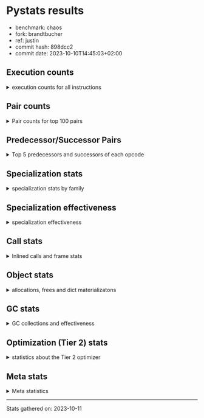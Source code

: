 
# Pystats results

- benchmark: chaos
- fork: brandtbucher
- ref: justin
- commit hash: 898dcc2
- commit date: 2023-10-10T14:45:03+02:00

## Execution counts

<details>
<summary> execution counts for all instructions </summary>

|Name | Count | Self | Cumulative | Miss ratio | 
|---|---:|---:|---:|---:|
| LOAD_FAST | 104,478,660 | 22.1% | 22.1% |  |
| LOAD_ATTR_INSTANCE_VALUE | 53,779,260 | 11.4% | 33.5% |  |
| LOAD_FAST_LOAD_FAST | 35,221,920 | 7.4% | 40.9% |  |
| BINARY_OP_MULTIPLY_FLOAT | 23,100,000 | 4.9% | 45.8% |  |
| STORE_FAST | 22,922,460 | 4.8% | 50.6% |  |
| LOAD_CONST | 21,311,880 | 4.5% | 55.1% |  |
| BINARY_OP_ADD_FLOAT | 15,000,120 | 3.2% | 58.3% |  |
| RESUME_CHECK | 14,400,240 | 3.0% | 61.3% |  |
| RETURN_VALUE | 14,100,120 | 3.0% | 64.3% |  |
| STORE_ATTR_INSTANCE_VALUE | 13,203,960 | 2.8% | 67.1% |  |
| BINARY_OP_SUBTRACT_INT | 12,905,760 | 2.7% | 69.8% |  |
| BINARY_SUBSCR_LIST_INT | 12,364,140 | 2.6% | 72.5% |  |
| BINARY_OP | 10,202,520 | 2.2% | 74.6% |  |
| BINARY_OP_ADD_INT | 9,827,760 | 2.1% | 76.7% |  |
| CALL_PY_EXACT_ARGS | 7,800,000 | 1.6% | 78.3% |  |
| LOAD_GLOBAL_MODULE | 7,042,180 | 1.5% | 79.8% |  |
| POP_JUMP_IF_FALSE | 6,794,280 | 1.4% | 81.3% |  |
| ENTER_EXECUTOR | 6,776,400 | 1.4% | 82.7% |  |
| LOAD_GLOBAL_BUILTIN | 6,306,420 | 1.3% | 84.0% |  |
| LOAD_ATTR_METHOD_WITH_VALUES | 6,000,060 | 1.3% | 85.3% |  |
| RETURN_CONST | 4,500,180 | 1.0% | 86.2% |  |
| POP_JUMP_IF_NOT_NONE | 4,500,000 | 1.0% | 87.2% |  |
| COMPARE_OP | 4,200,980 | 0.9% | 88.1% |  |
| EXIT_INIT_CHECK | 4,200,060 | 0.9% | 89.0% |  |
| CALL_ALLOC_AND_ENTER_INIT | 4,200,060 | 0.9% | 89.9% |  |
| STORE_SUBSCR_LIST_INT | 3,900,000 | 0.8% | 90.7% |  |
| BINARY_SUBSCR_TUPLE_INT | 3,900,000 | 0.8% | 91.5% |  |
| PUSH_NULL | 2,736,300 | 0.6% | 92.1% |  |
| GET_ITER | 2,700,120 | 0.6% | 92.7% |  |
| FOR_ITER_RANGE | 2,700,120 | 0.6% | 93.2% |  |
| CALL_BUILTIN_CLASS | 2,700,120 | 0.6% | 93.8% |  |
| COMPARE_OP_INT | 2,594,160 | 0.5% | 94.3% |  |
| CALL_LEN | 2,405,580 | 0.5% | 94.9% |  |
| CALL_BUILTIN_O | 2,293,980 | 0.5% | 95.3% |  |
| CALL | 2,100,920 | 0.4% | 95.8% |  |
| POP_JUMP_IF_TRUE | 2,100,060 | 0.4% | 96.2% |  |
| SWAP | 2,094,540 | 0.4% | 96.7% |  |
| BUILD_TUPLE | 1,800,120 | 0.4% | 97.1% |  |
| BINARY_OP_SUBTRACT_FLOAT | 1,800,060 | 0.4% | 97.4% |  |
| INTERPRETER_EXIT | 1,500,060 | 0.3% | 97.8% |  |
| LOAD_ATTR_MODULE | 1,342,120 | 0.3% | 98.0% |  |
| COMPARE_OP_FLOAT | 1,200,000 | 0.3% | 98.3% |  |
| POP_TOP | 1,194,660 | 0.3% | 98.5% |  |
| LOAD_ATTR | 600,300 | 0.1% | 98.7% |  |
| BUILD_LIST | 600,120 | 0.1% | 98.8% |  |
| LOAD_FAST_AND_CLEAR | 600,060 | 0.1% | 98.9% |  |
| LIST_APPEND | 600,060 | 0.1% | 99.0% |  |
| LOAD_ATTR_METHOD_NO_DICT | 600,000 | 0.1% | 99.2% |  |
| IS_OP | 600,000 | 0.1% | 99.3% |  |
| COPY | 600,000 | 0.1% | 99.4% |  |
| CALL_METHOD_DESCRIPTOR_NOARGS | 600,000 | 0.1% | 99.6% |  |
| TO_BOOL_BOOL | 300,120 | 0.1% | 99.6% |  |
| CALL_ISINSTANCE | 300,120 | 0.1% | 99.7% |  |
| UNPACK_SEQUENCE_TWO_TUPLE | 300,000 | 0.1% | 99.7% |  |
| UNARY_NEGATIVE | 300,000 | 0.1% | 99.8% |  |
| STORE_FAST_STORE_FAST | 300,000 | 0.1% | 99.9% |  |
| JUMP_FORWARD | 300,000 | 0.1% | 99.9% |  |
| CALL_PY_WITH_DEFAULTS | 300,000 | 0.1% | 100.0% |  |
| BINARY_SUBSCR | 5,620 | 0.0% | 100.0% |  |
| LOAD_DEREF | 180 | 0.0% | 100.0% |  |
| LOAD_GLOBAL | 140 | 0.0% | 100.0% |  |
| COPY_FREE_VARS | 120 | 0.0% | 100.0% |  |
| TO_BOOL_NONE | 60 | 0.0% | 100.0% |  |
| NOP | 60 | 0.0% | 100.0% |  |
| LOAD_SUPER_ATTR_METHOD | 60 | 0.0% | 100.0% |  |
| CALL_TYPE_1 | 60 | 0.0% | 100.0% |  |
| CALL_METHOD_DESCRIPTOR_FAST | 60 | 0.0% | 100.0% | 100.0% |
| CALL_FUNCTION_EX | 60 | 0.0% | 100.0% |  |
| TO_BOOL | 20 | 0.0% | 100.0% |  |


</details>

## Pair counts

<details>
<summary> Pair counts for top 100 pairs </summary>

|Pair | Count | Self | Cumulative | 
|---|---:|---:|---:|
| LOAD_FAST LOAD_ATTR_INSTANCE_VALUE | 49,051,420 | 10.4% | 10.4% |
| LOAD_ATTR_INSTANCE_VALUE LOAD_FAST | 31,267,980 | 6.6% | 17.0% |
| LOAD_FAST BINARY_OP_MULTIPLY_FLOAT | 21,600,000 | 4.6% | 21.5% |
| LOAD_FAST_LOAD_FAST STORE_ATTR_INSTANCE_VALUE | 12,600,180 | 2.7% | 24.2% |
| BINARY_OP_MULTIPLY_FLOAT BINARY_OP_ADD_FLOAT | 11,700,000 | 2.5% | 26.7% |
| BINARY_OP_MULTIPLY_FLOAT LOAD_FAST | 11,400,000 | 2.4% | 29.1% |
| STORE_FAST LOAD_FAST | 9,600,240 | 2.0% | 31.1% |
| BINARY_OP_ADD_FLOAT LOAD_FAST | 9,000,000 | 1.9% | 33.0% |
| STORE_ATTR_INSTANCE_VALUE LOAD_FAST_LOAD_FAST | 8,400,120 | 1.8% | 34.8% |
| STORE_FAST LOAD_FAST_LOAD_FAST | 8,294,160 | 1.8% | 36.5% |
| CALL_PY_EXACT_ARGS RESUME_CHECK | 7,800,000 | 1.6% | 38.2% |
| RESUME_CHECK LOAD_FAST | 7,500,060 | 1.6% | 39.8% |
| RETURN_VALUE STORE_FAST | 6,900,060 | 1.5% | 41.2% |
| LOAD_ATTR_INSTANCE_VALUE LOAD_CONST | 6,005,580 | 1.3% | 42.5% |
| LOAD_CONST BINARY_OP_ADD_INT | 5,700,000 | 1.2% | 43.7% |
| LOAD_FAST RETURN_VALUE | 5,633,580 | 1.2% | 44.9% |
| LOAD_FAST LOAD_CONST | 5,100,360 | 1.1% | 46.0% |
| LOAD_FAST_LOAD_FAST LOAD_CONST | 5,100,000 | 1.1% | 47.1% |
| LOAD_GLOBAL_BUILTIN LOAD_FAST | 4,805,820 | 1.0% | 48.1% |
| LOAD_CONST BINARY_OP_SUBTRACT_INT | 4,805,760 | 1.0% | 49.1% |
| LOAD_GLOBAL_MODULE LOAD_FAST | 4,800,060 | 1.0% | 50.1% |
| RESUME_CHECK LOAD_FAST_LOAD_FAST | 4,500,060 | 1.0% | 51.1% |
| LOAD_FAST POP_JUMP_IF_NOT_NONE | 4,500,000 | 1.0% | 52.0% |
| STORE_ATTR_INSTANCE_VALUE RETURN_CONST | 4,203,660 | 0.9% | 52.9% |
| RETURN_CONST EXIT_INIT_CHECK | 4,200,060 | 0.9% | 53.8% |
| EXIT_INIT_CHECK RETURN_VALUE | 4,200,060 | 0.9% | 54.7% |
| CALL_ALLOC_AND_ENTER_INIT RESUME_CHECK | 4,200,060 | 0.9% | 55.6% |
| BINARY_OP_SUBTRACT_INT BINARY_SUBSCR_LIST_INT | 4,200,000 | 0.9% | 56.4% |
| POP_JUMP_IF_FALSE LOAD_FAST | 4,167,720 | 0.9% | 57.3% |
| LOAD_FAST LOAD_ATTR_METHOD_WITH_VALUES | 3,900,060 | 0.8% | 58.2% |
| STORE_SUBSCR_LIST_INT ENTER_EXECUTOR | 3,900,000 | 0.8% | 59.0% |
| LOAD_CONST BINARY_SUBSCR_TUPLE_INT | 3,900,000 | 0.8% | 59.8% |
| BINARY_OP_ADD_FLOAT CALL_ALLOC_AND_ENTER_INIT | 3,900,000 | 0.8% | 60.6% |
| RETURN_VALUE LOAD_FAST_LOAD_FAST | 3,600,000 | 0.8% | 61.4% |
| POP_JUMP_IF_NOT_NONE LOAD_GLOBAL_MODULE | 3,600,000 | 0.8% | 62.1% |
| LOAD_FAST_LOAD_FAST STORE_SUBSCR_LIST_INT | 3,600,000 | 0.8% | 62.9% |
| BINARY_OP_ADD_INT LOAD_FAST | 3,600,000 | 0.8% | 63.7% |
| STORE_FAST LOAD_GLOBAL_BUILTIN | 3,300,040 | 0.7% | 64.4% |
| LOAD_ATTR_INSTANCE_VALUE BINARY_OP_SUBTRACT_INT | 3,300,000 | 0.7% | 65.1% |
| LOAD_CONST BINARY_OP | 3,000,120 | 0.6% | 65.7% |
| BINARY_OP_ADD_INT BINARY_SUBSCR_LIST_INT | 3,000,000 | 0.6% | 66.3% |
| BINARY_OP STORE_FAST | 3,000,000 | 0.6% | 67.0% |
| LOAD_FAST_LOAD_FAST LOAD_ATTR_INSTANCE_VALUE | 2,927,760 | 0.6% | 67.6% |
| FOR_ITER_RANGE STORE_FAST | 2,700,120 | 0.6% | 68.2% |
| CALL_BUILTIN_CLASS GET_ITER | 2,700,120 | 0.6% | 68.7% |
| BINARY_OP LOAD_FAST | 2,700,060 | 0.6% | 69.3% |
| LOAD_ATTR_METHOD_WITH_VALUES CALL_PY_EXACT_ARGS | 2,700,000 | 0.6% | 69.9% |
| BINARY_OP_SUBTRACT_INT LOAD_CONST | 2,700,000 | 0.6% | 70.4% |
| COMPARE_OP_INT POP_JUMP_IF_FALSE | 2,594,160 | 0.5% | 71.0% |
| PUSH_NULL LOAD_FAST | 2,436,060 | 0.5% | 71.5% |
| LOAD_ATTR_INSTANCE_VALUE CALL_LEN | 2,405,580 | 0.5% | 72.0% |
| LOAD_FAST_LOAD_FAST BINARY_OP_SUBTRACT_INT | 2,400,000 | 0.5% | 72.5% |
| LOAD_FAST BINARY_OP_SUBTRACT_INT | 2,400,000 | 0.5% | 73.0% |
| LOAD_ATTR_INSTANCE_VALUE BINARY_OP_ADD_INT | 2,400,000 | 0.5% | 73.5% |
| COMPARE_OP POP_JUMP_IF_FALSE | 2,400,000 | 0.5% | 74.0% |
| BINARY_SUBSCR_TUPLE_INT COMPARE_OP | 2,400,000 | 0.5% | 74.5% |
| BINARY_OP_SUBTRACT_INT STORE_FAST | 2,100,180 | 0.4% | 75.0% |
| RESUME_CHECK LOAD_GLOBAL_MODULE | 2,100,080 | 0.4% | 75.4% |
| GET_ITER FOR_ITER_RANGE | 2,100,060 | 0.4% | 75.9% |
| LOAD_FAST_LOAD_FAST BINARY_SUBSCR_LIST_INT | 2,100,000 | 0.4% | 76.3% |
| CALL_LEN LOAD_FAST | 2,100,000 | 0.4% | 76.8% |
| BINARY_SUBSCR_LIST_INT LOAD_FAST_LOAD_FAST | 2,100,000 | 0.4% | 77.2% |
| BINARY_SUBSCR_LIST_INT LOAD_ATTR_METHOD_WITH_VALUES | 2,100,000 | 0.4% | 77.7% |
| POP_JUMP_IF_FALSE LOAD_FAST_LOAD_FAST | 1,963,440 | 0.4% | 78.1% |
| ENTER_EXECUTOR ENTER_EXECUTOR | 1,841,340 | 0.4% | 78.5% |
| BINARY_OP BINARY_OP_ADD_FLOAT | 1,800,040 | 0.4% | 78.8% |
| LOAD_FAST_LOAD_FAST CALL_PY_EXACT_ARGS | 1,800,000 | 0.4% | 79.2% |
| LOAD_ATTR_METHOD_WITH_VALUES LOAD_FAST_LOAD_FAST | 1,800,000 | 0.4% | 79.6% |
| ENTER_EXECUTOR CALL_PY_EXACT_ARGS | 1,800,000 | 0.4% | 80.0% |
| COMPARE_OP POP_JUMP_IF_TRUE | 1,800,000 | 0.4% | 80.4% |
| BINARY_OP_ADD_INT CALL_BUILTIN_CLASS | 1,800,000 | 0.4% | 80.7% |
| LOAD_FAST_LOAD_FAST COMPARE_OP_INT | 1,693,980 | 0.4% | 81.1% |
| BUILD_TUPLE RETURN_VALUE | 1,505,580 | 0.3% | 81.4% |
| LOAD_FAST BINARY_OP | 1,500,080 | 0.3% | 81.7% |
| LOAD_ATTR_METHOD_WITH_VALUES LOAD_FAST | 1,500,060 | 0.3% | 82.1% |
| CACHE RESUME_CHECK | 1,500,060 | 0.3% | 82.4% |
| RETURN_VALUE INTERPRETER_EXIT | 1,500,000 | 0.3% | 82.7% |
| LOAD_FAST_LOAD_FAST BINARY_OP | 1,500,000 | 0.3% | 83.0% |
| LOAD_FAST CALL_PY_EXACT_ARGS | 1,500,000 | 0.3% | 83.3% |
| LOAD_ATTR_INSTANCE_VALUE LOAD_GLOBAL_BUILTIN | 1,500,000 | 0.3% | 83.6% |
| BINARY_SUBSCR_LIST_INT LOAD_FAST | 1,500,000 | 0.3% | 84.0% |
| BINARY_SUBSCR_LIST_INT BUILD_TUPLE | 1,500,000 | 0.3% | 84.3% |
| BINARY_OP LOAD_FAST_LOAD_FAST | 1,500,000 | 0.3% | 84.6% |
| LOAD_FAST CALL_BUILTIN_O | 1,393,980 | 0.3% | 84.9% |
| CALL_BUILTIN_O STORE_FAST | 1,393,980 | 0.3% | 85.2% |
| LOAD_GLOBAL_MODULE LOAD_ATTR_MODULE | 1,342,060 | 0.3% | 85.5% |
| LOAD_ATTR_MODULE PUSH_NULL | 1,342,060 | 0.3% | 85.7% |
| LOAD_FAST BINARY_SUBSCR_LIST_INT | 1,264,140 | 0.3% | 86.0% |
| CALL STORE_FAST | 1,200,060 | 0.3% | 86.3% |
| LOAD_ATTR_INSTANCE_VALUE BINARY_OP | 1,200,040 | 0.3% | 86.5% |
| POP_JUMP_IF_TRUE LOAD_FAST_LOAD_FAST | 1,200,000 | 0.3% | 86.8% |
| LOAD_FAST_LOAD_FAST LOAD_FAST | 1,200,000 | 0.3% | 87.0% |
| LOAD_FAST BINARY_OP_ADD_INT | 1,200,000 | 0.3% | 87.3% |
| LOAD_ATTR_INSTANCE_VALUE COMPARE_OP_FLOAT | 1,200,000 | 0.3% | 87.5% |
| LOAD_ATTR_INSTANCE_VALUE BINARY_OP_SUBTRACT_FLOAT | 1,200,000 | 0.3% | 87.8% |
| ENTER_EXECUTOR LOAD_ATTR_INSTANCE_VALUE | 1,200,000 | 0.3% | 88.0% |
| COMPARE_OP_FLOAT POP_JUMP_IF_FALSE | 1,200,000 | 0.3% | 88.3% |
| BINARY_SUBSCR_TUPLE_INT BINARY_SUBSCR_LIST_INT | 1,200,000 | 0.3% | 88.6% |
| BINARY_SUBSCR_LIST_INT STORE_FAST | 1,200,000 | 0.3% | 88.8% |
| BINARY_SUBSCR_LIST_INT COMPARE_OP | 1,200,000 | 0.3% | 89.1% |


</details>

## Predecessor/Successor Pairs

<details>
<summary> Top 5 predecessors and successors of each opcode </summary>

### CACHE

<details>
<summary> Successors and predecessors for CACHE </summary>

|Predecessors | Count | Percentage | 
|---|---:|---:|

|Successors | Count | Percentage | 
|---|---:|---:|
| RESUME_CHECK | 1,500,060 | 100.0% |


</details>

### BINARY_SUBSCR

<details>
<summary> Successors and predecessors for BINARY_SUBSCR </summary>

|Predecessors | Count | Percentage | 
|---|---:|---:|
| LOAD_CONST | 5,580 | 99.3% |
| BINARY_SUBSCR | 40 | 0.7% |

|Successors | Count | Percentage | 
|---|---:|---:|
| CALL | 5,580 | 99.3% |
| BINARY_SUBSCR | 40 | 0.7% |


</details>

### EXIT_INIT_CHECK

<details>
<summary> Successors and predecessors for EXIT_INIT_CHECK </summary>

|Predecessors | Count | Percentage | 
|---|---:|---:|
| RETURN_CONST | 4,200,060 | 100.0% |

|Successors | Count | Percentage | 
|---|---:|---:|
| RETURN_VALUE | 4,200,060 | 100.0% |


</details>

### GET_ITER

<details>
<summary> Successors and predecessors for GET_ITER </summary>

|Predecessors | Count | Percentage | 
|---|---:|---:|
| CALL_BUILTIN_CLASS | 2,700,120 | 100.0% |

|Successors | Count | Percentage | 
|---|---:|---:|
| FOR_ITER_RANGE | 2,100,060 | 77.8% |
| LOAD_FAST_AND_CLEAR | 600,060 | 22.2% |


</details>

### INTERPRETER_EXIT

<details>
<summary> Successors and predecessors for INTERPRETER_EXIT </summary>

|Predecessors | Count | Percentage | 
|---|---:|---:|
| RETURN_VALUE | 1,500,000 | 100.0% |
| RETURN_CONST | 60 | 0.0% |

|Successors | Count | Percentage | 
|---|---:|---:|


</details>

### NOP

<details>
<summary> Successors and predecessors for NOP </summary>

|Predecessors | Count | Percentage | 
|---|---:|---:|
| POP_TOP | 60 | 100.0% |

|Successors | Count | Percentage | 
|---|---:|---:|
| LOAD_DEREF | 60 | 100.0% |


</details>

### POP_TOP

<details>
<summary> Successors and predecessors for POP_TOP </summary>

|Predecessors | Count | Percentage | 
|---|---:|---:|
| STORE_FAST | 600,000 | 50.2% |
| RETURN_CONST | 300,060 | 25.1% |
| SWAP | 294,420 | 24.6% |
| CALL | 120 | 0.0% |
| CALL_METHOD_DESCRIPTOR_FAST | 60 | 0.0% |

|Successors | Count | Percentage | 
|---|---:|---:|
| LOAD_FAST | 900,060 | 75.3% |
| RETURN_VALUE | 294,420 | 24.6% |
| NOP | 60 | 0.0% |
| LOAD_CONST | 60 | 0.0% |
| LOAD_GLOBAL_BUILTIN | 40 | 0.0% |


</details>

### PUSH_NULL

<details>
<summary> Successors and predecessors for PUSH_NULL </summary>

|Predecessors | Count | Percentage | 
|---|---:|---:|
| LOAD_ATTR_MODULE | 1,342,060 | 49.0% |
| LOAD_FAST | 794,160 | 29.0% |
| BINARY_SUBSCR_LIST_INT | 600,000 | 21.9% |
| LOAD_DEREF | 60 | 0.0% |
| LOAD_ATTR | 20 | 0.0% |

|Successors | Count | Percentage | 
|---|---:|---:|
| LOAD_FAST | 2,436,060 | 89.0% |
| LOAD_GLOBAL_BUILTIN | 300,000 | 11.0% |
| CALL | 240 | 0.0% |


</details>

### RETURN_VALUE

<details>
<summary> Successors and predecessors for RETURN_VALUE </summary>

|Predecessors | Count | Percentage | 
|---|---:|---:|
| LOAD_FAST | 5,633,580 | 40.0% |
| EXIT_INIT_CHECK | 4,200,060 | 29.8% |
| BUILD_TUPLE | 1,505,580 | 10.7% |
| CALL_BUILTIN_O | 900,000 | 6.4% |
| RETURN_VALUE | 600,000 | 4.3% |

|Successors | Count | Percentage | 
|---|---:|---:|
| STORE_FAST | 6,900,060 | 48.9% |
| LOAD_FAST_LOAD_FAST | 3,600,000 | 25.5% |
| INTERPRETER_EXIT | 1,500,000 | 10.6% |
| RETURN_VALUE | 600,000 | 4.3% |
| BINARY_OP | 600,000 | 4.3% |


</details>

### TO_BOOL

<details>
<summary> Successors and predecessors for TO_BOOL </summary>

|Predecessors | Count | Percentage | 
|---|---:|---:|
| LOAD_FAST | 20 | 100.0% |

|Successors | Count | Percentage | 
|---|---:|---:|
| TO_BOOL_NONE | 20 | 100.0% |


</details>

### UNARY_NEGATIVE

<details>
<summary> Successors and predecessors for UNARY_NEGATIVE </summary>

|Predecessors | Count | Percentage | 
|---|---:|---:|
| LOAD_ATTR_INSTANCE_VALUE | 300,000 | 100.0% |

|Successors | Count | Percentage | 
|---|---:|---:|
| LOAD_FAST | 300,000 | 100.0% |


</details>

### BINARY_OP

<details>
<summary> Successors and predecessors for BINARY_OP </summary>

|Predecessors | Count | Percentage | 
|---|---:|---:|
| LOAD_CONST | 3,000,120 | 29.4% |
| LOAD_FAST | 1,500,080 | 14.7% |
| LOAD_FAST_LOAD_FAST | 1,500,000 | 14.7% |
| LOAD_ATTR_INSTANCE_VALUE | 1,200,040 | 11.8% |
| BINARY_OP_SUBTRACT_INT | 1,200,000 | 11.8% |

|Successors | Count | Percentage | 
|---|---:|---:|
| STORE_FAST | 3,000,000 | 29.4% |
| LOAD_FAST | 2,700,060 | 26.5% |
| BINARY_OP_ADD_FLOAT | 1,800,040 | 17.6% |
| LOAD_FAST_LOAD_FAST | 1,500,000 | 14.7% |
| BINARY_OP | 602,280 | 5.9% |


</details>

### BUILD_LIST

<details>
<summary> Successors and predecessors for BUILD_LIST </summary>

|Predecessors | Count | Percentage | 
|---|---:|---:|
| SWAP | 600,060 | 100.0% |
| LOAD_CONST | 60 | 0.0% |

|Successors | Count | Percentage | 
|---|---:|---:|
| SWAP | 600,060 | 100.0% |
| LOAD_FAST | 60 | 0.0% |


</details>

### BUILD_TUPLE

<details>
<summary> Successors and predecessors for BUILD_TUPLE </summary>

|Predecessors | Count | Percentage | 
|---|---:|---:|
| BINARY_SUBSCR_LIST_INT | 1,500,000 | 83.3% |
| RETURN_VALUE | 300,000 | 16.7% |
| LOAD_GLOBAL_BUILTIN | 120 | 0.0% |

|Successors | Count | Percentage | 
|---|---:|---:|
| RETURN_VALUE | 1,505,580 | 83.6% |
| SWAP | 294,420 | 16.4% |
| CALL_ISINSTANCE | 120 | 0.0% |


</details>

### CALL

<details>
<summary> Successors and predecessors for CALL </summary>

|Predecessors | Count | Percentage | 
|---|---:|---:|
| LOAD_FAST | 900,100 | 42.8% |
| LOAD_ATTR_INSTANCE_VALUE | 300,000 | 14.3% |
| BINARY_OP_ADD_INT | 300,000 | 14.3% |
| BINARY_OP_ADD_FLOAT | 300,000 | 14.3% |
| ENTER_EXECUTOR | 158,040 | 7.5% |

|Successors | Count | Percentage | 
|---|---:|---:|
| STORE_FAST | 1,200,060 | 57.1% |
| RESUME_CHECK | 600,000 | 28.6% |
| LOAD_CONST | 300,000 | 14.3% |
| CALL | 560 | 0.0% |
| POP_TOP | 120 | 0.0% |


</details>

### CALL_FUNCTION_EX

<details>
<summary> Successors and predecessors for CALL_FUNCTION_EX </summary>

|Predecessors | Count | Percentage | 
|---|---:|---:|
| LOAD_FAST | 60 | 100.0% |

|Successors | Count | Percentage | 
|---|---:|---:|
| COPY_FREE_VARS | 60 | 100.0% |


</details>

### COMPARE_OP

<details>
<summary> Successors and predecessors for COMPARE_OP </summary>

|Predecessors | Count | Percentage | 
|---|---:|---:|
| BINARY_SUBSCR_TUPLE_INT | 2,400,000 | 57.1% |
| BINARY_SUBSCR_LIST_INT | 1,200,000 | 28.6% |
| LOAD_CONST | 300,020 | 7.1% |
| LOAD_FAST | 300,000 | 7.1% |
| COMPARE_OP | 960 | 0.0% |

|Successors | Count | Percentage | 
|---|---:|---:|
| POP_JUMP_IF_FALSE | 2,400,000 | 57.1% |
| POP_JUMP_IF_TRUE | 1,800,000 | 42.8% |
| COMPARE_OP | 960 | 0.0% |
| COMPARE_OP_INT | 20 | 0.0% |


</details>

### COPY

<details>
<summary> Successors and predecessors for COPY </summary>

|Predecessors | Count | Percentage | 
|---|---:|---:|
| LOAD_FAST | 600,000 | 100.0% |

|Successors | Count | Percentage | 
|---|---:|---:|
| LOAD_ATTR_INSTANCE_VALUE | 600,000 | 100.0% |


</details>

### COPY_FREE_VARS

<details>
<summary> Successors and predecessors for COPY_FREE_VARS </summary>

|Predecessors | Count | Percentage | 
|---|---:|---:|
| CALL_FUNCTION_EX | 60 | 50.0% |
| CALL | 60 | 50.0% |

|Successors | Count | Percentage | 
|---|---:|---:|
| RESUME_CHECK | 120 | 100.0% |


</details>

### ENTER_EXECUTOR

<details>
<summary> Successors and predecessors for ENTER_EXECUTOR </summary>

|Predecessors | Count | Percentage | 
|---|---:|---:|
| STORE_SUBSCR_LIST_INT | 3,900,000 | 57.6% |
| ENTER_EXECUTOR | 1,841,340 | 27.2% |
| LIST_APPEND | 600,060 | 8.9% |
| STORE_FAST | 227,760 | 3.4% |
| POP_JUMP_IF_TRUE | 140,760 | 2.1% |

|Successors | Count | Percentage | 
|---|---:|---:|
| ENTER_EXECUTOR | 1,841,340 | 27.2% |
| CALL_PY_EXACT_ARGS | 1,800,000 | 26.6% |
| LOAD_ATTR_INSTANCE_VALUE | 1,200,000 | 17.7% |
| LOAD_FAST | 740,820 | 10.9% |
| STORE_FAST | 600,060 | 8.9% |


</details>

### IS_OP

<details>
<summary> Successors and predecessors for IS_OP </summary>

|Predecessors | Count | Percentage | 
|---|---:|---:|
| LOAD_GLOBAL_MODULE | 600,000 | 100.0% |

|Successors | Count | Percentage | 
|---|---:|---:|
| POP_JUMP_IF_FALSE | 600,000 | 100.0% |


</details>

### JUMP_FORWARD

<details>
<summary> Successors and predecessors for JUMP_FORWARD </summary>

|Predecessors | Count | Percentage | 
|---|---:|---:|
| STORE_ATTR_INSTANCE_VALUE | 300,000 | 100.0% |

|Successors | Count | Percentage | 
|---|---:|---:|
| LOAD_FAST | 300,000 | 100.0% |


</details>

### LIST_APPEND

<details>
<summary> Successors and predecessors for LIST_APPEND </summary>

|Predecessors | Count | Percentage | 
|---|---:|---:|
| BINARY_SUBSCR_LIST_INT | 600,000 | 100.0% |
| BINARY_OP | 60 | 0.0% |

|Successors | Count | Percentage | 
|---|---:|---:|
| ENTER_EXECUTOR | 600,060 | 100.0% |


</details>

### LOAD_ATTR

<details>
<summary> Successors and predecessors for LOAD_ATTR </summary>

|Predecessors | Count | Percentage | 
|---|---:|---:|
| LOAD_FAST | 600,080 | 100.0% |
| LOAD_ATTR | 140 | 0.0% |
| LOAD_GLOBAL_MODULE | 60 | 0.0% |
| LOAD_GLOBAL | 20 | 0.0% |

|Successors | Count | Percentage | 
|---|---:|---:|
| STORE_FAST | 600,000 | 100.0% |
| LOAD_ATTR | 140 | 0.0% |
| LOAD_ATTR_INSTANCE_VALUE | 80 | 0.0% |
| LOAD_ATTR_MODULE | 60 | 0.0% |
| PUSH_NULL | 20 | 0.0% |


</details>

### LOAD_CONST

<details>
<summary> Successors and predecessors for LOAD_CONST </summary>

|Predecessors | Count | Percentage | 
|---|---:|---:|
| LOAD_ATTR_INSTANCE_VALUE | 6,005,580 | 28.2% |
| LOAD_FAST | 5,100,360 | 23.9% |
| LOAD_FAST_LOAD_FAST | 5,100,000 | 23.9% |
| BINARY_OP_SUBTRACT_INT | 2,700,000 | 12.7% |
| LOAD_GLOBAL_BUILTIN | 600,060 | 2.8% |

|Successors | Count | Percentage | 
|---|---:|---:|
| BINARY_OP_ADD_INT | 5,700,000 | 26.7% |
| BINARY_OP_SUBTRACT_INT | 4,805,760 | 22.5% |
| BINARY_SUBSCR_TUPLE_INT | 3,900,000 | 18.3% |
| BINARY_OP | 3,000,120 | 14.1% |
| COMPARE_OP_INT | 600,160 | 2.8% |


</details>

### LOAD_DEREF

<details>
<summary> Successors and predecessors for LOAD_DEREF </summary>

|Predecessors | Count | Percentage | 
|---|---:|---:|
| STORE_FAST | 60 | 33.3% |
| NOP | 60 | 33.3% |
| LOAD_GLOBAL_BUILTIN | 60 | 33.3% |

|Successors | Count | Percentage | 
|---|---:|---:|
| STORE_FAST | 60 | 33.3% |
| PUSH_NULL | 60 | 33.3% |
| LOAD_FAST | 60 | 33.3% |


</details>

### LOAD_FAST

<details>
<summary> Successors and predecessors for LOAD_FAST </summary>

|Predecessors | Count | Percentage | 
|---|---:|---:|
| LOAD_ATTR_INSTANCE_VALUE | 31,267,980 | 29.9% |
| BINARY_OP_MULTIPLY_FLOAT | 11,400,000 | 10.9% |
| STORE_FAST | 9,600,240 | 9.2% |
| BINARY_OP_ADD_FLOAT | 9,000,000 | 8.6% |
| RESUME_CHECK | 7,500,060 | 7.2% |

|Successors | Count | Percentage | 
|---|---:|---:|
| LOAD_ATTR_INSTANCE_VALUE | 49,051,420 | 46.9% |
| BINARY_OP_MULTIPLY_FLOAT | 21,600,000 | 20.7% |
| RETURN_VALUE | 5,633,580 | 5.4% |
| LOAD_CONST | 5,100,360 | 4.9% |
| POP_JUMP_IF_NOT_NONE | 4,500,000 | 4.3% |


</details>

### LOAD_FAST_AND_CLEAR

<details>
<summary> Successors and predecessors for LOAD_FAST_AND_CLEAR </summary>

|Predecessors | Count | Percentage | 
|---|---:|---:|
| GET_ITER | 600,060 | 100.0% |

|Successors | Count | Percentage | 
|---|---:|---:|
| SWAP | 600,060 | 100.0% |


</details>

### LOAD_FAST_LOAD_FAST

<details>
<summary> Successors and predecessors for LOAD_FAST_LOAD_FAST </summary>

|Predecessors | Count | Percentage | 
|---|---:|---:|
| STORE_ATTR_INSTANCE_VALUE | 8,400,120 | 23.8% |
| STORE_FAST | 8,294,160 | 23.5% |
| RESUME_CHECK | 4,500,060 | 12.8% |
| RETURN_VALUE | 3,600,000 | 10.2% |
| BINARY_SUBSCR_LIST_INT | 2,100,000 | 6.0% |

|Successors | Count | Percentage | 
|---|---:|---:|
| STORE_ATTR_INSTANCE_VALUE | 12,600,180 | 35.8% |
| LOAD_CONST | 5,100,000 | 14.5% |
| STORE_SUBSCR_LIST_INT | 3,600,000 | 10.2% |
| LOAD_ATTR_INSTANCE_VALUE | 2,927,760 | 8.3% |
| BINARY_OP_SUBTRACT_INT | 2,400,000 | 6.8% |


</details>

### LOAD_GLOBAL

<details>
<summary> Successors and predecessors for LOAD_GLOBAL </summary>

|Predecessors | Count | Percentage | 
|---|---:|---:|
| STORE_FAST | 40 | 28.6% |
| RETURN_VALUE | 40 | 28.6% |
| RESUME_CHECK | 40 | 28.6% |
| POP_TOP | 20 | 14.3% |

|Successors | Count | Percentage | 
|---|---:|---:|
| LOAD_GLOBAL_MODULE | 80 | 57.1% |
| LOAD_GLOBAL_BUILTIN | 40 | 28.6% |
| LOAD_ATTR | 20 | 14.3% |


</details>

### POP_JUMP_IF_FALSE

<details>
<summary> Successors and predecessors for POP_JUMP_IF_FALSE </summary>

|Predecessors | Count | Percentage | 
|---|---:|---:|
| COMPARE_OP_INT | 2,594,160 | 38.2% |
| COMPARE_OP | 2,400,000 | 35.3% |
| COMPARE_OP_FLOAT | 1,200,000 | 17.7% |
| IS_OP | 600,000 | 8.8% |
| TO_BOOL_NONE | 60 | 0.0% |

|Successors | Count | Percentage | 
|---|---:|---:|
| LOAD_FAST | 4,167,720 | 61.3% |
| LOAD_FAST_LOAD_FAST | 1,963,440 | 28.9% |
| LOAD_CONST | 300,000 | 4.4% |
| RETURN_CONST | 296,520 | 4.4% |
| ENTER_EXECUTOR | 66,480 | 1.0% |


</details>

### POP_JUMP_IF_NOT_NONE

<details>
<summary> Successors and predecessors for POP_JUMP_IF_NOT_NONE </summary>

|Predecessors | Count | Percentage | 
|---|---:|---:|
| LOAD_FAST | 4,500,000 | 100.0% |

|Successors | Count | Percentage | 
|---|---:|---:|
| LOAD_GLOBAL_MODULE | 3,600,000 | 80.0% |
| LOAD_FAST | 900,000 | 20.0% |


</details>

### POP_JUMP_IF_TRUE

<details>
<summary> Successors and predecessors for POP_JUMP_IF_TRUE </summary>

|Predecessors | Count | Percentage | 
|---|---:|---:|
| COMPARE_OP | 1,800,000 | 85.7% |
| TO_BOOL_BOOL | 300,060 | 14.3% |

|Successors | Count | Percentage | 
|---|---:|---:|
| LOAD_FAST_LOAD_FAST | 1,200,000 | 57.1% |
| LOAD_FAST | 459,240 | 21.9% |
| LOAD_GLOBAL_MODULE | 300,000 | 14.3% |
| ENTER_EXECUTOR | 140,760 | 6.7% |
| LOAD_GLOBAL_BUILTIN | 60 | 0.0% |


</details>

### RETURN_CONST

<details>
<summary> Successors and predecessors for RETURN_CONST </summary>

|Predecessors | Count | Percentage | 
|---|---:|---:|
| STORE_ATTR_INSTANCE_VALUE | 4,203,660 | 93.4% |
| POP_JUMP_IF_FALSE | 296,520 | 6.6% |

|Successors | Count | Percentage | 
|---|---:|---:|
| EXIT_INIT_CHECK | 4,200,060 | 93.3% |
| POP_TOP | 300,060 | 6.7% |
| INTERPRETER_EXIT | 60 | 0.0% |


</details>

### STORE_FAST

<details>
<summary> Successors and predecessors for STORE_FAST </summary>

|Predecessors | Count | Percentage | 
|---|---:|---:|
| RETURN_VALUE | 6,900,060 | 30.1% |
| BINARY_OP | 3,000,000 | 13.1% |
| FOR_ITER_RANGE | 2,700,120 | 11.8% |
| BINARY_OP_SUBTRACT_INT | 2,100,180 | 9.2% |
| CALL_BUILTIN_O | 1,393,980 | 6.1% |

|Successors | Count | Percentage | 
|---|---:|---:|
| LOAD_FAST | 9,600,240 | 41.9% |
| LOAD_FAST_LOAD_FAST | 8,294,160 | 36.2% |
| LOAD_GLOBAL_BUILTIN | 3,300,040 | 14.4% |
| STORE_FAST | 600,060 | 2.6% |
| POP_TOP | 600,000 | 2.6% |


</details>

### STORE_FAST_STORE_FAST

<details>
<summary> Successors and predecessors for STORE_FAST_STORE_FAST </summary>

|Predecessors | Count | Percentage | 
|---|---:|---:|
| UNPACK_SEQUENCE_TWO_TUPLE | 300,000 | 100.0% |

|Successors | Count | Percentage | 
|---|---:|---:|
| LOAD_FAST_LOAD_FAST | 300,000 | 100.0% |


</details>

### SWAP

<details>
<summary> Successors and predecessors for SWAP </summary>

|Predecessors | Count | Percentage | 
|---|---:|---:|
| LOAD_FAST_AND_CLEAR | 600,060 | 28.6% |
| BUILD_LIST | 600,060 | 28.6% |
| BINARY_OP_ADD_FLOAT | 600,000 | 28.6% |
| BUILD_TUPLE | 294,420 | 14.1% |

|Successors | Count | Percentage | 
|---|---:|---:|
| FOR_ITER_RANGE | 600,060 | 28.6% |
| BUILD_LIST | 600,060 | 28.6% |
| STORE_ATTR_INSTANCE_VALUE | 600,000 | 28.6% |
| POP_TOP | 294,420 | 14.1% |


</details>

### BINARY_OP_ADD_FLOAT

<details>
<summary> Successors and predecessors for BINARY_OP_ADD_FLOAT </summary>

|Predecessors | Count | Percentage | 
|---|---:|---:|
| BINARY_OP_MULTIPLY_FLOAT | 11,700,000 | 78.0% |
| BINARY_OP | 1,800,040 | 12.0% |
| LOAD_ATTR_INSTANCE_VALUE | 900,080 | 6.0% |
| LOAD_CONST | 600,000 | 4.0% |

|Successors | Count | Percentage | 
|---|---:|---:|
| LOAD_FAST | 9,000,000 | 60.0% |
| CALL_ALLOC_AND_ENTER_INIT | 3,900,000 | 26.0% |
| CALL_BUILTIN_O | 900,000 | 6.0% |
| SWAP | 600,000 | 4.0% |
| STORE_FAST | 300,000 | 2.0% |


</details>

### BINARY_OP_ADD_INT

<details>
<summary> Successors and predecessors for BINARY_OP_ADD_INT </summary>

|Predecessors | Count | Percentage | 
|---|---:|---:|
| LOAD_CONST | 5,700,000 | 58.0% |
| LOAD_ATTR_INSTANCE_VALUE | 2,400,000 | 24.4% |
| LOAD_FAST | 1,200,000 | 12.2% |
| BINARY_SUBSCR_LIST_INT | 527,760 | 5.4% |

|Successors | Count | Percentage | 
|---|---:|---:|
| LOAD_FAST | 3,600,000 | 36.6% |
| BINARY_SUBSCR_LIST_INT | 3,000,000 | 30.5% |
| CALL_BUILTIN_CLASS | 1,800,000 | 18.3% |
| LOAD_CONST | 600,000 | 6.1% |
| COMPARE_OP_INT | 300,000 | 3.1% |


</details>

### BINARY_OP_MULTIPLY_FLOAT

<details>
<summary> Successors and predecessors for BINARY_OP_MULTIPLY_FLOAT </summary>

|Predecessors | Count | Percentage | 
|---|---:|---:|
| LOAD_FAST | 21,600,000 | 93.5% |
| LOAD_ATTR_INSTANCE_VALUE | 600,000 | 2.6% |
| BINARY_OP_SUBTRACT_FLOAT | 600,000 | 2.6% |
| LOAD_FAST_LOAD_FAST | 300,000 | 1.3% |

|Successors | Count | Percentage | 
|---|---:|---:|
| BINARY_OP_ADD_FLOAT | 11,700,000 | 50.6% |
| LOAD_FAST | 11,400,000 | 49.4% |


</details>

### BINARY_OP_SUBTRACT_FLOAT

<details>
<summary> Successors and predecessors for BINARY_OP_SUBTRACT_FLOAT </summary>

|Predecessors | Count | Percentage | 
|---|---:|---:|
| LOAD_ATTR_INSTANCE_VALUE | 1,200,000 | 66.7% |
| LOAD_CONST | 600,000 | 33.3% |
| LOAD_FAST | 40 | 0.0% |
| BINARY_OP | 20 | 0.0% |

|Successors | Count | Percentage | 
|---|---:|---:|
| LOAD_FAST | 1,200,000 | 66.7% |
| BINARY_OP_MULTIPLY_FLOAT | 600,000 | 33.3% |
| STORE_FAST | 60 | 0.0% |


</details>

### BINARY_OP_SUBTRACT_INT

<details>
<summary> Successors and predecessors for BINARY_OP_SUBTRACT_INT </summary>

|Predecessors | Count | Percentage | 
|---|---:|---:|
| LOAD_CONST | 4,805,760 | 37.2% |
| LOAD_ATTR_INSTANCE_VALUE | 3,300,000 | 25.6% |
| LOAD_FAST_LOAD_FAST | 2,400,000 | 18.6% |
| LOAD_FAST | 2,400,000 | 18.6% |

|Successors | Count | Percentage | 
|---|---:|---:|
| BINARY_SUBSCR_LIST_INT | 4,200,000 | 32.5% |
| LOAD_CONST | 2,700,000 | 20.9% |
| STORE_FAST | 2,100,180 | 16.3% |
| LOAD_FAST | 1,200,000 | 9.3% |
| BINARY_OP | 1,200,000 | 9.3% |


</details>

### BINARY_SUBSCR_LIST_INT

<details>
<summary> Successors and predecessors for BINARY_SUBSCR_LIST_INT </summary>

|Predecessors | Count | Percentage | 
|---|---:|---:|
| BINARY_OP_SUBTRACT_INT | 4,200,000 | 34.0% |
| BINARY_OP_ADD_INT | 3,000,000 | 24.3% |
| LOAD_FAST_LOAD_FAST | 2,100,000 | 17.0% |
| LOAD_FAST | 1,264,140 | 10.2% |
| BINARY_SUBSCR_TUPLE_INT | 1,200,000 | 9.7% |

|Successors | Count | Percentage | 
|---|---:|---:|
| LOAD_FAST_LOAD_FAST | 2,100,000 | 17.0% |
| LOAD_ATTR_METHOD_WITH_VALUES | 2,100,000 | 17.0% |
| LOAD_FAST | 1,500,000 | 12.1% |
| BUILD_TUPLE | 1,500,000 | 12.1% |
| STORE_FAST | 1,200,000 | 9.7% |


</details>

### BINARY_SUBSCR_TUPLE_INT

<details>
<summary> Successors and predecessors for BINARY_SUBSCR_TUPLE_INT </summary>

|Predecessors | Count | Percentage | 
|---|---:|---:|
| LOAD_CONST | 3,900,000 | 100.0% |

|Successors | Count | Percentage | 
|---|---:|---:|
| COMPARE_OP | 2,400,000 | 61.5% |
| BINARY_SUBSCR_LIST_INT | 1,200,000 | 30.8% |
| BINARY_OP | 300,000 | 7.7% |


</details>

### CALL_ALLOC_AND_ENTER_INIT

<details>
<summary> Successors and predecessors for CALL_ALLOC_AND_ENTER_INIT </summary>

|Predecessors | Count | Percentage | 
|---|---:|---:|
| BINARY_OP_ADD_FLOAT | 3,900,000 | 92.9% |
| BINARY_OP | 300,000 | 7.1% |
| LOAD_CONST | 40 | 0.0% |
| CALL | 20 | 0.0% |

|Successors | Count | Percentage | 
|---|---:|---:|
| RESUME_CHECK | 4,200,060 | 100.0% |


</details>

### CALL_BUILTIN_CLASS

<details>
<summary> Successors and predecessors for CALL_BUILTIN_CLASS </summary>

|Predecessors | Count | Percentage | 
|---|---:|---:|
| BINARY_OP_ADD_INT | 1,800,000 | 66.7% |
| BINARY_OP_SUBTRACT_INT | 600,000 | 22.2% |
| CALL_LEN | 300,000 | 11.1% |
| LOAD_FAST | 80 | 0.0% |
| CALL | 40 | 0.0% |

|Successors | Count | Percentage | 
|---|---:|---:|
| GET_ITER | 2,700,120 | 100.0% |


</details>

### CALL_BUILTIN_O

<details>
<summary> Successors and predecessors for CALL_BUILTIN_O </summary>

|Predecessors | Count | Percentage | 
|---|---:|---:|
| LOAD_FAST | 1,393,980 | 60.8% |
| BINARY_OP_ADD_FLOAT | 900,000 | 39.2% |

|Successors | Count | Percentage | 
|---|---:|---:|
| STORE_FAST | 1,393,980 | 60.8% |
| RETURN_VALUE | 900,000 | 39.2% |


</details>

### CALL_ISINSTANCE

<details>
<summary> Successors and predecessors for CALL_ISINSTANCE </summary>

|Predecessors | Count | Percentage | 
|---|---:|---:|
| LOAD_GLOBAL_MODULE | 300,000 | 100.0% |
| BUILD_TUPLE | 120 | 0.0% |

|Successors | Count | Percentage | 
|---|---:|---:|
| TO_BOOL_BOOL | 300,120 | 100.0% |


</details>

### CALL_LEN

<details>
<summary> Successors and predecessors for CALL_LEN </summary>

|Predecessors | Count | Percentage | 
|---|---:|---:|
| LOAD_ATTR_INSTANCE_VALUE | 2,405,580 | 100.0% |

|Successors | Count | Percentage | 
|---|---:|---:|
| LOAD_FAST | 2,100,000 | 87.3% |
| CALL_BUILTIN_CLASS | 300,000 | 12.5% |
| LOAD_CONST | 5,580 | 0.2% |


</details>

### CALL_METHOD_DESCRIPTOR_FAST

<details>
<summary> Successors and predecessors for CALL_METHOD_DESCRIPTOR_FAST </summary>

|Predecessors | Count | Percentage | 
|---|---:|---:|
| LOAD_FAST | 60 | 100.0% |

|Successors | Count | Percentage | 
|---|---:|---:|
| POP_TOP | 60 | 100.0% |


</details>

### CALL_METHOD_DESCRIPTOR_NOARGS

<details>
<summary> Successors and predecessors for CALL_METHOD_DESCRIPTOR_NOARGS </summary>

|Predecessors | Count | Percentage | 
|---|---:|---:|
| LOAD_ATTR_METHOD_NO_DICT | 600,000 | 100.0% |

|Successors | Count | Percentage | 
|---|---:|---:|
| STORE_FAST | 600,000 | 100.0% |


</details>

### CALL_PY_EXACT_ARGS

<details>
<summary> Successors and predecessors for CALL_PY_EXACT_ARGS </summary>

|Predecessors | Count | Percentage | 
|---|---:|---:|
| LOAD_ATTR_METHOD_WITH_VALUES | 2,700,000 | 34.6% |
| LOAD_FAST_LOAD_FAST | 1,800,000 | 23.1% |
| ENTER_EXECUTOR | 1,800,000 | 23.1% |
| LOAD_FAST | 1,500,000 | 19.2% |

|Successors | Count | Percentage | 
|---|---:|---:|
| RESUME_CHECK | 7,800,000 | 100.0% |


</details>

### CALL_PY_WITH_DEFAULTS

<details>
<summary> Successors and predecessors for CALL_PY_WITH_DEFAULTS </summary>

|Predecessors | Count | Percentage | 
|---|---:|---:|
| ENTER_EXECUTOR | 299,940 | 100.0% |
| LOAD_FAST | 60 | 0.0% |

|Successors | Count | Percentage | 
|---|---:|---:|
| RESUME_CHECK | 300,000 | 100.0% |


</details>

### CALL_TYPE_1

<details>
<summary> Successors and predecessors for CALL_TYPE_1 </summary>

|Predecessors | Count | Percentage | 
|---|---:|---:|
| LOAD_CONST | 60 | 100.0% |

|Successors | Count | Percentage | 
|---|---:|---:|
| LOAD_GLOBAL_BUILTIN | 60 | 100.0% |


</details>

### COMPARE_OP_FLOAT

<details>
<summary> Successors and predecessors for COMPARE_OP_FLOAT </summary>

|Predecessors | Count | Percentage | 
|---|---:|---:|
| LOAD_ATTR_INSTANCE_VALUE | 1,200,000 | 100.0% |

|Successors | Count | Percentage | 
|---|---:|---:|
| POP_JUMP_IF_FALSE | 1,200,000 | 100.0% |


</details>

### COMPARE_OP_INT

<details>
<summary> Successors and predecessors for COMPARE_OP_INT </summary>

|Predecessors | Count | Percentage | 
|---|---:|---:|
| LOAD_FAST_LOAD_FAST | 1,693,980 | 65.3% |
| LOAD_CONST | 600,160 | 23.1% |
| BINARY_OP_ADD_INT | 300,000 | 11.6% |
| COMPARE_OP | 20 | 0.0% |

|Successors | Count | Percentage | 
|---|---:|---:|
| POP_JUMP_IF_FALSE | 2,594,160 | 100.0% |


</details>

### FOR_ITER_RANGE

<details>
<summary> Successors and predecessors for FOR_ITER_RANGE </summary>

|Predecessors | Count | Percentage | 
|---|---:|---:|
| GET_ITER | 2,100,060 | 77.8% |
| SWAP | 600,060 | 22.2% |

|Successors | Count | Percentage | 
|---|---:|---:|
| STORE_FAST | 2,700,120 | 100.0% |


</details>

### LOAD_ATTR_INSTANCE_VALUE

<details>
<summary> Successors and predecessors for LOAD_ATTR_INSTANCE_VALUE </summary>

|Predecessors | Count | Percentage | 
|---|---:|---:|
| LOAD_FAST | 49,051,420 | 91.2% |
| LOAD_FAST_LOAD_FAST | 2,927,760 | 5.4% |
| ENTER_EXECUTOR | 1,200,000 | 2.2% |
| COPY | 600,000 | 1.1% |
| LOAD_ATTR | 80 | 0.0% |

|Successors | Count | Percentage | 
|---|---:|---:|
| LOAD_FAST | 31,267,980 | 58.1% |
| LOAD_CONST | 6,005,580 | 11.2% |
| BINARY_OP_SUBTRACT_INT | 3,300,000 | 6.1% |
| CALL_LEN | 2,405,580 | 4.5% |
| BINARY_OP_ADD_INT | 2,400,000 | 4.5% |


</details>

### LOAD_ATTR_METHOD_NO_DICT

<details>
<summary> Successors and predecessors for LOAD_ATTR_METHOD_NO_DICT </summary>

|Predecessors | Count | Percentage | 
|---|---:|---:|
| LOAD_FAST | 600,000 | 100.0% |

|Successors | Count | Percentage | 
|---|---:|---:|
| CALL_METHOD_DESCRIPTOR_NOARGS | 600,000 | 100.0% |


</details>

### LOAD_ATTR_METHOD_WITH_VALUES

<details>
<summary> Successors and predecessors for LOAD_ATTR_METHOD_WITH_VALUES </summary>

|Predecessors | Count | Percentage | 
|---|---:|---:|
| LOAD_FAST | 3,900,060 | 65.0% |
| BINARY_SUBSCR_LIST_INT | 2,100,000 | 35.0% |

|Successors | Count | Percentage | 
|---|---:|---:|
| CALL_PY_EXACT_ARGS | 2,700,000 | 45.0% |
| LOAD_FAST_LOAD_FAST | 1,800,000 | 30.0% |
| LOAD_FAST | 1,500,060 | 25.0% |


</details>

### LOAD_ATTR_MODULE

<details>
<summary> Successors and predecessors for LOAD_ATTR_MODULE </summary>

|Predecessors | Count | Percentage | 
|---|---:|---:|
| LOAD_GLOBAL_MODULE | 1,342,060 | 100.0% |
| LOAD_ATTR | 60 | 0.0% |

|Successors | Count | Percentage | 
|---|---:|---:|
| PUSH_NULL | 1,342,060 | 100.0% |
| STORE_FAST | 60 | 0.0% |


</details>

### LOAD_GLOBAL_BUILTIN

<details>
<summary> Successors and predecessors for LOAD_GLOBAL_BUILTIN </summary>

|Predecessors | Count | Percentage | 
|---|---:|---:|
| STORE_FAST | 3,300,040 | 52.3% |
| LOAD_ATTR_INSTANCE_VALUE | 1,500,000 | 23.8% |
| BINARY_OP_SUBTRACT_INT | 600,000 | 9.5% |
| LOAD_GLOBAL_BUILTIN | 300,360 | 4.8% |
| RESUME_CHECK | 300,000 | 4.8% |

|Successors | Count | Percentage | 
|---|---:|---:|
| LOAD_FAST | 4,805,820 | 76.2% |
| LOAD_CONST | 600,060 | 9.5% |
| LOAD_FAST_LOAD_FAST | 600,000 | 9.5% |
| LOAD_GLOBAL_BUILTIN | 300,360 | 4.8% |
| BUILD_TUPLE | 120 | 0.0% |


</details>

### LOAD_GLOBAL_MODULE

<details>
<summary> Successors and predecessors for LOAD_GLOBAL_MODULE </summary>

|Predecessors | Count | Percentage | 
|---|---:|---:|
| POP_JUMP_IF_NOT_NONE | 3,600,000 | 51.1% |
| RESUME_CHECK | 2,100,080 | 29.8% |
| LOAD_FAST | 1,036,380 | 14.7% |
| POP_JUMP_IF_TRUE | 300,000 | 4.3% |
| BINARY_OP_SUBTRACT_INT | 5,580 | 0.1% |

|Successors | Count | Percentage | 
|---|---:|---:|
| LOAD_FAST | 4,800,060 | 68.2% |
| LOAD_ATTR_MODULE | 1,342,060 | 19.1% |
| IS_OP | 600,000 | 8.5% |
| CALL_ISINSTANCE | 300,000 | 4.3% |
| LOAD_ATTR | 60 | 0.0% |


</details>

### LOAD_SUPER_ATTR_METHOD

<details>
<summary> Successors and predecessors for LOAD_SUPER_ATTR_METHOD </summary>

|Predecessors | Count | Percentage | 
|---|---:|---:|
| LOAD_FAST | 60 | 100.0% |

|Successors | Count | Percentage | 
|---|---:|---:|
| LOAD_FAST | 60 | 100.0% |


</details>

### RESUME_CHECK

<details>
<summary> Successors and predecessors for RESUME_CHECK </summary>

|Predecessors | Count | Percentage | 
|---|---:|---:|
| CALL_PY_EXACT_ARGS | 7,800,000 | 54.2% |
| CALL_ALLOC_AND_ENTER_INIT | 4,200,060 | 29.2% |
| CACHE | 1,500,060 | 10.4% |
| CALL | 600,000 | 4.2% |
| CALL_PY_WITH_DEFAULTS | 300,000 | 2.1% |

|Successors | Count | Percentage | 
|---|---:|---:|
| LOAD_FAST | 7,500,060 | 52.1% |
| LOAD_FAST_LOAD_FAST | 4,500,060 | 31.2% |
| LOAD_GLOBAL_MODULE | 2,100,080 | 14.6% |
| LOAD_GLOBAL_BUILTIN | 300,000 | 2.1% |
| LOAD_GLOBAL | 40 | 0.0% |


</details>

### STORE_ATTR_INSTANCE_VALUE

<details>
<summary> Successors and predecessors for STORE_ATTR_INSTANCE_VALUE </summary>

|Predecessors | Count | Percentage | 
|---|---:|---:|
| LOAD_FAST_LOAD_FAST | 12,600,180 | 95.4% |
| SWAP | 600,000 | 4.5% |
| LOAD_FAST | 3,780 | 0.0% |

|Successors | Count | Percentage | 
|---|---:|---:|
| LOAD_FAST_LOAD_FAST | 8,400,120 | 63.6% |
| RETURN_CONST | 4,203,660 | 31.8% |
| LOAD_FAST | 300,180 | 2.3% |
| JUMP_FORWARD | 300,000 | 2.3% |


</details>

### STORE_SUBSCR_LIST_INT

<details>
<summary> Successors and predecessors for STORE_SUBSCR_LIST_INT </summary>

|Predecessors | Count | Percentage | 
|---|---:|---:|
| LOAD_FAST_LOAD_FAST | 3,600,000 | 92.3% |
| BINARY_OP_SUBTRACT_INT | 300,000 | 7.7% |

|Successors | Count | Percentage | 
|---|---:|---:|
| ENTER_EXECUTOR | 3,900,000 | 100.0% |


</details>

### TO_BOOL_BOOL

<details>
<summary> Successors and predecessors for TO_BOOL_BOOL </summary>

|Predecessors | Count | Percentage | 
|---|---:|---:|
| CALL_ISINSTANCE | 300,120 | 100.0% |

|Successors | Count | Percentage | 
|---|---:|---:|
| POP_JUMP_IF_TRUE | 300,060 | 100.0% |
| POP_JUMP_IF_FALSE | 60 | 0.0% |


</details>

### TO_BOOL_NONE

<details>
<summary> Successors and predecessors for TO_BOOL_NONE </summary>

|Predecessors | Count | Percentage | 
|---|---:|---:|
| LOAD_FAST | 40 | 66.7% |
| TO_BOOL | 20 | 33.3% |

|Successors | Count | Percentage | 
|---|---:|---:|
| POP_JUMP_IF_FALSE | 60 | 100.0% |


</details>

### UNPACK_SEQUENCE_TWO_TUPLE

<details>
<summary> Successors and predecessors for UNPACK_SEQUENCE_TWO_TUPLE </summary>

|Predecessors | Count | Percentage | 
|---|---:|---:|
| RETURN_VALUE | 300,000 | 100.0% |

|Successors | Count | Percentage | 
|---|---:|---:|
| STORE_FAST_STORE_FAST | 300,000 | 100.0% |


</details>


</details>

## Specialization stats

<details>
<summary> specialization stats by family </summary>

### BINARY_SUBSCR

<details>
<summary> specialization stats for BINARY_SUBSCR family </summary>

|Kind | Count | Ratio | 
|---|---|---|
| specialization.deferred |         5580 | 0.0% |
|          hit |     28888920 | 100.0% |

#### Specialization attempts

| | Count | Ratio | 
|---|---:|---:|
| Success | 0 | 0.0% |
| Failure | 40 | 100.0% |

|Failure kind | Count | Ratio | 
|---|---:|---:|
| out of range | 40 | 100.0% |


</details>

### STORE_SUBSCR

<details>
<summary> specialization stats for STORE_SUBSCR family </summary>

|Kind | Count | Ratio | 
|---|---|---|
|          hit |      3900000 | 100.0% |


</details>

### TO_BOOL

<details>
<summary> specialization stats for TO_BOOL family </summary>

|Kind | Count | Ratio | 
|---|---|---|
|          hit |       300180 | 100.0% |

#### Specialization attempts

| | Count | Ratio | 
|---|---:|---:|
| Success | 20 | 100.0% |
| Failure | 0 | 0.0% |

|Failure kind | Count | Ratio | 
|---|---:|---:|


</details>

### BINARY_OP

<details>
<summary> specialization stats for BINARY_OP family </summary>

|Kind | Count | Ratio | 
|---|---|---|
| specialization.deferred |     10200180 | 9.4% |
|          hit |     98678160 | 90.6% |

#### Specialization attempts

| | Count | Ratio | 
|---|---:|---:|
| Success | 60 | 2.6% |
| Failure | 2,280 | 97.4% |

|Failure kind | Count | Ratio | 
|---|---:|---:|
| power | 660 | 28.9% |
| multiply different types | 420 | 18.4% |
| true divide float | 360 | 15.8% |
| true divide different types | 320 | 14.0% |
| subtract different types | 280 | 12.3% |
| true divide other | 60 | 2.6% |
| subtract other | 60 | 2.6% |
| add other | 60 | 2.6% |
| add different types | 60 | 2.6% |


</details>

### CALL

<details>
<summary> specialization stats for CALL family </summary>

|Kind | Count | Ratio | 
|---|---|---|
| specialization.deferred |      2100300 | 8.7% |
|          hit |     21907740 | 91.2% |
|         miss |           60 | 0.0% |

#### Specialization attempts

| | Count | Ratio | 
|---|---:|---:|
| Success | 60 | 9.7% |
| Failure | 560 | 90.3% |

|Failure kind | Count | Ratio | 
|---|---:|---:|
| class no vectorcall | 180 | 32.1% |
| bound method | 180 | 32.1% |
| other | 140 | 25.0% |
| cfunc noargs | 60 | 10.7% |


</details>

### COMPARE_OP

<details>
<summary> specialization stats for COMPARE_OP family </summary>

|Kind | Count | Ratio | 
|---|---|---|
| specialization.deferred |      4200000 | 49.1% |
|          hit |      4346340 | 50.9% |

#### Specialization attempts

| | Count | Ratio | 
|---|---:|---:|
| Success | 20 | 2.0% |
| Failure | 960 | 98.0% |

|Failure kind | Count | Ratio | 
|---|---:|---:|
| float long | 960 | 100.0% |


</details>

### FOR_ITER

<details>
<summary> specialization stats for FOR_ITER family </summary>

|Kind | Count | Ratio | 
|---|---|---|
|          hit |      2700120 | 100.0% |


</details>

### LOAD_ATTR

<details>
<summary> specialization stats for LOAD_ATTR family </summary>

|Kind | Count | Ratio | 
|---|---|---|
| specialization.deferred |       600020 | 0.8% |
|          hit |     74804200 | 99.2% |

#### Specialization attempts

| | Count | Ratio | 
|---|---:|---:|
| Success | 140 | 50.0% |
| Failure | 140 | 50.0% |

|Failure kind | Count | Ratio | 
|---|---:|---:|
| method | 140 | 100.0% |


</details>

### LOAD_GLOBAL

<details>
<summary> specialization stats for LOAD_GLOBAL family </summary>

|Kind | Count | Ratio | 
|---|---|---|
| specialization.deferred |           20 | 0.0% |
|          hit |     14706640 | 100.0% |

#### Specialization attempts

| | Count | Ratio | 
|---|---:|---:|
| Success | 120 | 100.0% |
| Failure | 0 | 0.0% |

|Failure kind | Count | Ratio | 
|---|---:|---:|


</details>

### LOAD_SUPER_ATTR

<details>
<summary> specialization stats for LOAD_SUPER_ATTR family </summary>

|Kind | Count | Ratio | 
|---|---|---|
|          hit |           60 | 100.0% |


</details>

### POP_JUMP_IF_FALSE

<details>
<summary> specialization stats for POP_JUMP_IF_FALSE family </summary>

|Kind | Count | Ratio | 
|---|---|---|


</details>

### POP_JUMP_IF_NOT_NONE

<details>
<summary> specialization stats for POP_JUMP_IF_NOT_NONE family </summary>

|Kind | Count | Ratio | 
|---|---|---|


</details>

### POP_JUMP_IF_TRUE

<details>
<summary> specialization stats for POP_JUMP_IF_TRUE family </summary>

|Kind | Count | Ratio | 
|---|---|---|


</details>

### STORE_ATTR

<details>
<summary> specialization stats for STORE_ATTR family </summary>

|Kind | Count | Ratio | 
|---|---|---|
|          hit |     13203960 | 100.0% |


</details>

### UNPACK_SEQUENCE

<details>
<summary> specialization stats for UNPACK_SEQUENCE family </summary>

|Kind | Count | Ratio | 
|---|---|---|
|          hit |       300000 | 100.0% |


</details>


</details>

## Specialization effectiveness

<details>
<summary> specialization effectiveness </summary>

|Instructions | Count | Ratio | 
|---|---:|---:|
| Basic | 229,438,140 | 48.5% |
| Not specialized | 30,504,900 | 6.4% |
| Specialized | 213,166,520 | 45.1% |

### Deferred by instruction

<details>
<summary> deferred by instruction </summary>

|Name | Count | Ratio | 
|---|---:|---:|
| BINARY_OP | 10,200,180 | 59.6% |
| COMPARE_OP | 4,200,000 | 24.6% |
| CALL | 2,100,300 | 12.3% |
| LOAD_ATTR | 600,020 | 3.5% |
| BINARY_SUBSCR | 5,580 | 0.0% |
| LOAD_GLOBAL | 20 | 0.0% |
| UNPACK_SEQUENCE_TWO_TUPLE | 0 | 0.0% |
| UNPACK_SEQUENCE | 0 | 0.0% |
| UNARY_NEGATIVE | 0 | 0.0% |
| TO_BOOL_NONE | 0 | 0.0% |


</details>

### Misses by instruction

<details>
<summary> misses by instruction </summary>

|Name | Count | Ratio | 
|---|---:|---:|
| CALL_METHOD_DESCRIPTOR_FAST | 60 | 100.0% |
| UNPACK_SEQUENCE_TWO_TUPLE | 0 | 0.0% |
| UNARY_NEGATIVE | 0 | 0.0% |
| TO_BOOL_NONE | 0 | 0.0% |
| TO_BOOL_BOOL | 0 | 0.0% |
| SWAP | 0 | 0.0% |
| STORE_SUBSCR_LIST_INT | 0 | 0.0% |
| STORE_FAST_STORE_FAST | 0 | 0.0% |
| STORE_FAST | 0 | 0.0% |
| STORE_ATTR_INSTANCE_VALUE | 0 | 0.0% |


</details>


</details>

## Call stats

<details>
<summary> Inlined calls and frame stats </summary>

| | Count | Ratio | 
|---|---:|---:|
| Calls to PyEval_EvalDefault | 1,500,060 | 10.4% |
| Calls to Python functions inlined | 12,900,180 | 89.6% |
| Calls via PyEval_EvalFrame (total) | 1,500,060 | 10.4% |
| Calls via PyEval_EvalFrame (vector) | 1,500,060 | 10.4% |
| Calls via PyEval_EvalFrame (generator) | 0 | 0.0% |
| Calls via PyEval_EvalFrame (legacy) | 0 | 0.0% |
| Calls via PyEval_EvalFrame (function vectorcall) | 1,500,060 | 10.4% |
| Calls via PyEval_EvalFrame (build class) | 0 | 0.0% |
| Calls via PyEval_EvalFrame (slot) | 900,000 | 6.2% |
| Calls via PyEval_EvalFrame (function ex) | 60 | 0.0% |
| Calls via PyEval_EvalFrame (api) | 0 | 0.0% |
| Calls via PyEval_EvalFrame (method) | 0 | 0.0% |
| Frames pushed | 18,600,300 | 129.2% |
| Frame objects created | 0 | 0.0% |


</details>

## Object stats

<details>
<summary> allocations, frees and dict materializatons </summary>

| | Count | Ratio | 
|---|---:|---:|
| Allocations from freelist | 51,620,500 | 75.1% |
| Frees to freelist | 51,620,520 |  |
| Allocations | 17,126,600 | 24.9% |
| Allocations to 512 bytes | 17,111,240 | 24.9% |
| Allocations to 4 kbytes | 15,360 | 0.0% |
| Allocations over 4 kbytes | 0 | 0.0% |
| Frees | 17,726,580 |  |
| New values | 0 |  |
| Interpreter increfs | 244,124,980 | 82.5% |
| Interpreter decrefs | 281,901,600 | 78.2% |
| Increfs | 51,718,480 | 17.5% |
| Decrefs | 78,458,000 | 21.8% |
| Materialize dict (on request) | 0 |  |
| Materialize dict (new key) | 0 |  |
| Materialize dict (too big) | 0 |  |
| Materialize dict (str subclass) | 0 |  |
| Dematerialize dict | 0 |  |
| Method cache hits | 600,238 |  |
| Method cache misses | 2 |  |
| Method cache collisions | 2 |  |
| Method cache dunder hits | 1,500,260 |  |
| Method cache dunder misses | 0 |  |


</details>

## GC stats

<details>
<summary> GC collections and effectiveness </summary>

|Generation | Collections | Objects collected | Object visits | 
|---:|---:|---:|---:|
| 0 | 0 | 0 | 0 |
| 1 | 0 | 0 | 0 |
| 2 | 0 | 0 | 0 |


</details>

## Optimization (Tier 2) stats

<details>
<summary> statistics about the Tier 2 optimizer </summary>

### Overall stats

<details>
<summary> overall stats </summary>

| | Count | Ratio | 
|---|---:|---:|
| Optimization attempts | 0 |  |
| Traces created | 0 |  |
| Traces executed | 0 |  |
| Uops executed | 0 | 0 |
| Trace stack overflow | 0 |  |
| Trace stack underflow | 0 |  |
| Trace too long | 0 |  |
| Trace too short | 0 |  |
| Inner loop found | 0 |  |
| Recursive call | 0 |  |


</details>

**Trace length histogram**

|Range | Count | Ratio | 
|---|---:|---:|
| <= 1 | 0 |  |

**Optimized trace length histogram**

|Range | Count | Ratio | 
|---|---:|---:|
| <= 1 | 0 |  |

**Trace run length histogram**

|Range | Count | Ratio | 
|---|---:|---:|
| <= 1 | 0 |  |

### Uop stats

<details>
<summary> uop stats </summary>

|Uop | Count | Self | Cumulative | 
|---|---:|---:|---:|


</details>

### Unsupported opcodes

<details>
<summary> unsupported opcodes </summary>

|Opcode | Count | 
|---|---|


</details>


</details>

## Meta stats

<details>
<summary> Meta statistics </summary>

| | Count | 
|---|---:|
| Number of data files | 20 |


</details>

---
Stats gathered on: 2023-10-11
